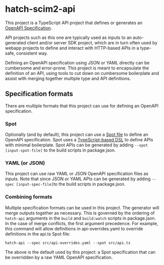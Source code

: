 # hatch-scim2-api
This project is a TypeScript API project that defines or generates an 
[OpenAPI Specification](https://swagger.io/specification/).

API projects such as this one are typically used as inputs to an auto-generated client and/or 
server SDK project, which are in turn often used by webapp projects to define and interact 
with HTTP-based APIs in a type-safe, consistent way.

Defining an OpenAPI specification using JSON or YAML directly can be cumbersome and 
error-prone. This project is meant to encapsulate the definition of an API, using tools
to cut down on cumbersome boilerplate and assist with merging together multiple type
and API definitions.

## Specification formats
There are multiple formats that this project can use for defining an OpenAPI specification.

### Spot
Optionally (and by default), this project can use a
[Spot file](https://github.com/airtasker/spot/wiki/Spot-Syntax) to define an OpenAPI
specification. Spot uses a
[TypeScript-based DSL](https://github.com/airtasker/spot/wiki/Spot-Syntax) to define
APIs with minimal boilerplate. Spot APIs can be generated by adding `--spot [input-spot-file]`
to the build scripts in package.json.

### YAML (or JSON)
This project can use raw YAML or JSON OpenAPI specification files as inputs. Note that
since JSON or YAML APIs can be generated by adding `--spec [input-spec-file]`to the build scripts in package.json.

### Combining formats
Multiple specification formats can be used in this project. The generator will merge outputs
together as necessary. This is governed by the ordering of `hatch-api` arguments in the `build`
and `build:watch` scripts in package.json. In the case of merge conflicts, the first argument
precedence. For example, this command will allow definitions in api-overrides.yaml to override
definitions in the api.ts Spot file:

```hatch-api --spec src/api-overrides.yaml --spot src/api.ts```

The above is the default used by this project: a Spot specification that can be overridden by
a raw YAML OpenAPI specification.